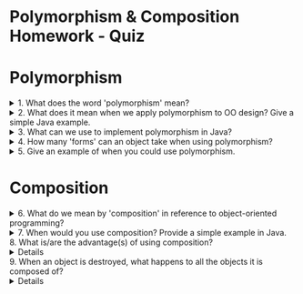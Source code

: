 # Polymorphism & Composition Homework - Quiz

# Polymorphism

<details>
<summary>1. What does the word 'polymorphism' mean?</summary>
It means "having more than one shape", coming from the Greek πολύμορϕος (πολυ- "multiple-" and μορϕή "shape").
</details>

<details>
<summary>2. What does it mean when we apply polymorphism to OO design? Give a simple Java example.</summary>
It means that the objects of a class will have the behaviour (eg. the properties and the methods) of more than one class, more specifically its own plus the ones of its parent class. Polymorphism can in fact only be applied when we have a child class inheriting the properties of the parent class, and establishes a "is-a" relationship between classes. For example, if we have the class `HybridCar` and a parent class `Car`, the `HybridCar`'s instances will be inheriting all the variables and the methods belonging to its parent class `Car` as `HybridCar` "is a" `Car`.
</details>

<details>
<summary>3. What can we use to implement polymorphism in Java?</summary>
We can use both abstract classes and interfaces: interfaces are preferable as they are lighter and more easily usable than inheritance.
</details>

<details>
<summary>4. How many 'forms' can an object take when using polymorphism?</summary>
It can have as many shapes as the number of classes from which it inherits, being them related "genealogically" (eg. the class is inheriting from its parent class and from the grand parent class, from which the parent class is inheriting primarily) or by interface.
</details>

<details>
<summary>5. Give an example of when you could use polymorphism.</summary>
Task: create a paddock that includes horses and unicorns.
We could create the `Horse` and `Unicorn` classes, where `Unicorn` inherits from `Horse`, then create an ArrayList of Horses that includes both classes. We can only include both in the same array because `unicorn` is both an instance of `Unicorn` and a type of `Horse`. The opposite (all horses are unicorns) is not valid.

```
// HORSE CLASS

public class Horse {
  private String maneColour:
  private int numberOfHooves;

  public Horse(String maneColour, int numberOfHooves) {
    this.maneColour = maneColour;
    this.numberOfHooves = numberOfHooves;
  }

  public String getManeColour() {
    return maneColour;
  }

  public int getNumberOfHooves() {
    return numberOfHooves;
  }
}


// UNICORN CLASS

public class Unicorn extends Horse{

  private int numberOfHorns;

  public Unicorn(String maneColour, int numberOfHooves,  int numberOfHorns) {
    super(maneColour, numberOfHooves);
    this.numberOfHorns =  int numberOfHorns;
  }

  public String getNumberOfHorns() {
    return numberOfHorns;
  }
}


// PADDOCK CLASS
[...]

  ArrayList<Horse> paddockHorses= new ArrayList<>();
    Horse sandy = new Horse ("black", 4);
    Horse pie = new Horse ("blonde", 4);
    Horse furious = new Horse ("brown", 4);
    Unicorn rainbow = new Unicorn ("rainbow", 4, 1);
    Unicorn skye = new Unicorn ("white", 4, 1);

    paddockHorses.add(sandy);
    paddockHorses.add(pie);
    paddockHorses.add(furious);
    paddockHorses.add(rainbow);
    paddockHorses.add(skye);
```
</details>



# Composition

<details>
<summary>6. What do we mean by 'composition' in reference to object-oriented programming?</summary>
We mean that the objects of a class will have the behaviour of another class, allowing the first to reuse the second's code. It establishes a "has-a" relationship between classes.
</details>

<details>
<summary>7. When would you use composition? Provide a simple example in Java.</summary>
Task: create a cupboard.
To create the class `Cupboard` we could create each component of the cupboard as a single class, ie `Door`, `Handler`, `Shelf`, `Panel` and use them as instance variables of the class `Cupboard`. We can see at that point how the `Cupboard` "has-a" `Door`, `Handler`, `Shelf`, `Panel`.
</details>


<summary>8. What is/are the advantage(s) of using composition?
</summary>
<details>
The advantages of using composition are that:
* there is no need to override methods in the composed class;  
* it allows the composed class to accept as many classes as needed;  
* the composed class is not intaking unnecessary behaviours from its ancestors;  
* the composed class is not polluted by unnecessary coding (ie duplicated methods coming from different classes just to achieve having only some of those classes behaviours).
</details>


<summary>9. When an object is destroyed, what happens to all the objects it is composed of?</summary>
<details>
They are destroyed.
</details>
